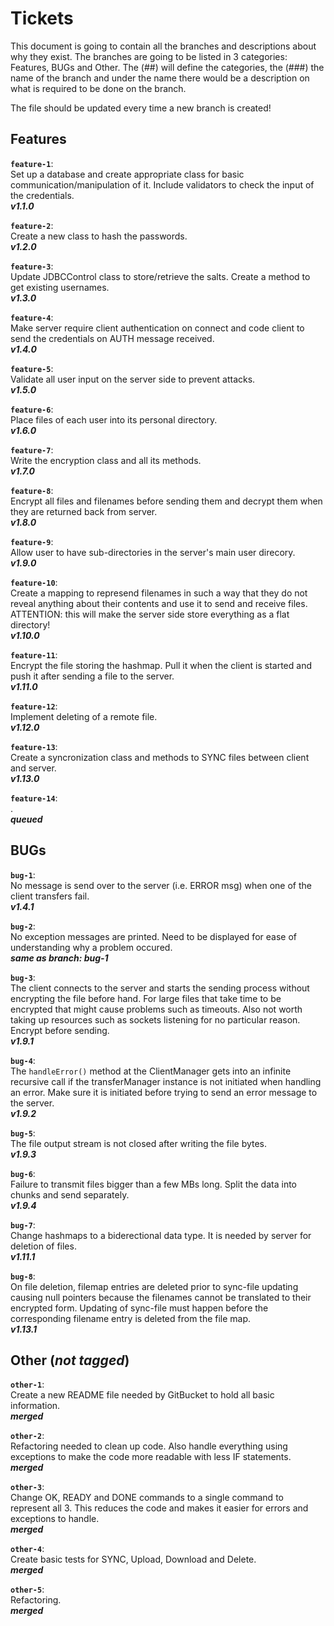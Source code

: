 # Tickets
This document is going to contain all the branches and descriptions about why they exist. The branches are going to be listed in 3 categories: Features, BUGs and Other. The (##) will define the categories, the (###) the name of the branch and under the name there would be a description on what is required to be done on the branch.

The file should be updated every time a new branch is created!

## Features

**`feature-1`**:<br/>
Set up a database and create appropriate class for basic communication/manipulation of it. Include validators to check the input of the credentials.<br/>
**_v1.1.0_**

**`feature-2`**:<br/>
Create a new class to hash the passwords.<br/>
**_v1.2.0_**

**`feature-3`**:<br/>
Update JDBCControl class to store/retrieve the salts. Create a method to get existing usernames.<br/>
**_v1.3.0_**

**`feature-4`**:<br/>
Make server require client authentication on connect and code client to send the credentials on AUTH message received.<br/>
**_v1.4.0_**

**`feature-5`**:<br/>
Validate all user input on the server side to prevent attacks.<br/>
**_v1.5.0_**

**`feature-6`**:<br/>
Place files of each user into its personal directory.<br/>
**_v1.6.0_**

**`feature-7`**:<br/>
Write the encryption class and all its methods.<br/>
**_v1.7.0_**

**`feature-8`**:<br/>
Encrypt all files and filenames before sending them and decrypt them when they are returned back from server.<br/>
**_v1.8.0_**

**`feature-9`**:<br/>
Allow user to have sub-directories in the server's main user direcory.<br/>
**_v1.9.0_**

**`feature-10`**:<br/>
Create a mapping to represend filenames in such a way that they do not reveal anything about their contents and use it to send and receive files. ATTENTION: this will make the server side store everything as a flat directory!<br/>
**_v1.10.0_**

**`feature-11`**:<br/>
Encrypt the file storing the hashmap. Pull it when the client is started and push it after sending a file to the server.<br/>
**_v1.11.0_**

**`feature-12`**:<br/>
Implement deleting of a remote file.<br/>
**_v1.12.0_**

**`feature-13`**:<br/>
Create a syncronization class and methods to SYNC files between client and server.<br/>
**_v1.13.0_**

**`feature-14`**:<br/>
.<br/>
**_queued_**

## BUGs

**`bug-1`**:<br/>
No message is send over to the server (i.e. ERROR msg) when one of the client transfers fail.<br/>
**_v1.4.1_**

**`bug-2`**:<br/>
No exception messages are printed. Need to be displayed for ease of understanding why a problem occured.<br/>
**_same as branch: bug-1_**

**`bug-3`**:<br/>
The client connects to the server and starts the sending process without encrypting the file before hand. For large files that take time to be encrypted that might cause problems such as timeouts. Also not worth taking up resources such as sockets listening for no particular reason. Encrypt before sending.<br/>
**_v1.9.1_**

**`bug-4`**:<br/>
The `handleError()` method at the ClientManager gets into an infinite recursive call if the transferManager instance is not initiated when handling an error. Make sure it is initiated before trying to send an error message to the server.<br/>
**_v1.9.2_**

**`bug-5`**:<br/>
The file output stream is not closed after writing the file bytes.<br/>
**_v1.9.3_**

**`bug-6`**:<br/>
Failure to transmit files bigger than a few MBs long. Split the data into chunks and send separately.<br/>
**_v1.9.4_**

**`bug-7`**:<br/>
Change hashmaps to a biderectional data type. It is needed by server for deletion of files.<br/>
**_v1.11.1_**

**`bug-8`**:<br/>
On file deletion, filemap entries are deleted prior to sync-file updating causing null pointers because the filenames cannot be translated to their encrypted form. Updating of sync-file must happen before the corresponding filename entry is deleted from the file map.<br/>
**_v1.13.1_**

## Other (_not tagged_)

**`other-1`**:<br/>
Create a new README file needed by GitBucket to hold all basic information.<br/>
**_merged_**

**`other-2`**:<br/>
Refactoring needed to clean up code. Also handle everything using exceptions to make the code more readable with less IF statements.<br/>
**_merged_**

**`other-3`**:<br/>
Change OK, READY and DONE commands to a single command to represent all 3. This reduces the code and makes it easier for errors and exceptions to handle.<br/>
**_merged_**

**`other-4`**:<br/>
Create basic tests for SYNC, Upload, Download and Delete.<br/>
**_merged_**

**`other-5`**:<br/>
Refactoring.<br/>
**_merged_**